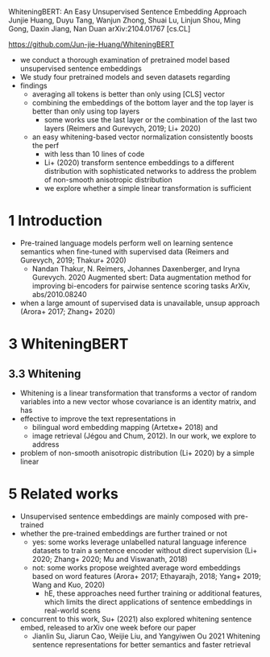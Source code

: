 WhiteningBERT: An Easy Unsupervised Sentence Embedding Approach
Junjie Huang, Duyu Tang, Wanjun Zhong, Shuai Lu, Linjun Shou, Ming Gong,
  Daxin Jiang, Nan Duan
arXiv:2104.01767 [cs.CL]

https://github.com/Jun-jie-Huang/WhiteningBERT

* we conduct a thorough examination of pretrained model based unsupervised
  sentence embeddings
* We study four pretrained models and seven datasets regarding
* findings
  * averaging all tokens is better than only using [CLS] vector
  * combining the embeddings of the bottom layer and the top layer is better
    than only using top layers
    * some works use the last layer or the combination of the last two layers
      (Reimers and Gurevych, 2019; Li+ 2020)
  * an easy whitening-based vector normalization consistently boosts the perf
    * with less than 10 lines of code
    * Li+ (2020) transform sentence embeddings to a different distribution with
      sophisticated networks to address the problem of non-smooth anisotropic
      distribution
    * we explore whether a simple linear transformation is sufficient

# 1 Introduction

* Pre-trained language models perform well on learning sentence semantics when
  fine-tuned with supervised data (Reimers and Gurevych, 2019; Thakur+ 2020)
  * Nandan Thakur, N. Reimers, Johannes Daxenberger, and Iryna Gurevych. 2020
    Augmented sbert: Data augmentation method for improving bi-encoders for
    pairwise sentence scoring tasks
    ArXiv, abs/2010.08240
* when a large amount of supervised data is unavailable, unsup approach
  (Arora+ 2017; Zhang+ 2020)

# 3 WhiteningBERT

## 3.3 Whitening

* Whitening is a linear transformation that transforms a vector of random
  variables into a new vector whose covariance is an identity matrix, and has
* effective to improve the text representations in
  * bilingual word embedding mapping (Artetxe+ 2018) and
  * image retrieval (Jégou and Chum, 2012).  In our work, we explore to address
* problem of non-smooth anisotropic distribution (Li+ 2020) by a simple linear

# 5 Related works

* Unsupervised sentence embeddings are mainly composed with pre-trained
* whether the pre-trained embeddings are further trained or not
  * yes: some works leverage unlabelled natural language inference datasets to
    train a sentence encoder without direct supervision 
    (Li+ 2020; Zhang+ 2020; Mu and Viswanath, 2018)
  * not: some works propose weighted average word embeddings based on word
    features (Arora+ 2017; Ethayarajh, 2018; Yang+ 2019; Wang and Kuo, 2020)
    * hE, these approaches need further training or additional features, which
      limits the direct applications of sentence embeddings in real-world scens
* concurrent to this work, Su+ (2021) also explored whitening sentence embed,
  released to arXiv one week before our paper
  * Jianlin Su, Jiarun Cao, Weijie Liu, and Yangyiwen Ou
    2021
    Whitening sentence representations for better semantics and faster retrieval
